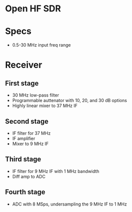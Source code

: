 Open HF SDR
===========

# Specs
* 0.5-30 MHz input freq range

# Receiver
## First stage
* 30 MHz low-pass filter
* Programmable auttenator with 10, 20, and 30 dB options
* Highly linear mixer to 37 MHz IF

## Second stage
* IF filter for 37 MHz
* IF amplifier
* Mixer to 9 MHz IF

## Third stage
* IF filter for 9 MHz IF with 1 MHz bandwidth
* Diff amp to ADC

## Fourth stage
* ADC with 8 MSps, undersampling the 9 MHz IF to 1 MHz
